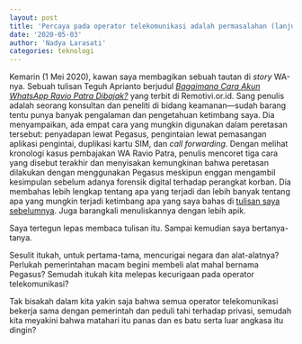 ```yaml
--- 
layout: post 
title: 'Percaya pada operator telekomunikasi adalah permasalahan (lanjutan)' 
date: '2020-05-03' 
author: 'Nadya Larasati'
categories: teknologi
---
```


Kemarin (1 Mei 2020), kawan saya membagikan sebuah tautan di *story* WA-nya. Sebuah tulisan Teguh Aprianto berjudul *[Bagaimana Cara Akun WhatsApp Ravio Patra Dibajak?](https://www.remotivi.or.id/amatan/589/bagaimana-cara-akun-whatsapp-ravio-patra-dibajak)* yang terbit di Remotivi.or.id. Sang penulis adalah seorang konsultan dan peneliti di bidang keamanan—sudah barang tentu punya banyak pengalaman dan pengetahuan ketimbang saya. Dia menyampaikan, ada empat cara yang mungkin digunakan dalam peretasan tersebut: penyadapan lewat Pegasus, pengintaian lewat pemasangan aplikasi pengintai, duplikasi kartu SIM, dan *call forwarding*. Dengan melihat kronologi kasus pembajakan WA Ravio Patra, penulis mencoret tiga cara yang disebut terakhir dan menyisakan kemungkinan bahwa peretasan dilakukan dengan menggunakan Pegasus meskipun enggan mengambil kesimpulan sebelum adanya forensik digital terhadap perangkat korban. Dia membahas lebih lengkap tentang apa yang terjadi dan lebih banyak tentang apa yang mungkin terjadi ketimbang apa yang saya bahas di [tulisan saya sebelumnya](https://berlawan.github.io/teknologi/2020/04/23/percaya-pada-operator-telekomunikasi-adalah-permasalahan.html). Juga barangkali menuliskannya dengan lebih apik.

Saya tertegun lepas membaca tulisan itu. Sampai kemudian saya bertanya-tanya.

Sesulit itukah, untuk pertama-tama, mencurigai negara dan alat-alatnya? Perlukah pemerintahan macam begini membeli alat mahal bernama Pegasus? Semudah itukah kita melepas kecurigaan pada operator telekomunikasi?

Tak bisakah dalam kita yakin saja bahwa semua operator telekomunikasi bekerja sama dengan pemerintah dan peduli tahi terhadap privasi, semudah kita meyakini bahwa matahari itu panas dan es batu serta luar angkasa itu dingin?
